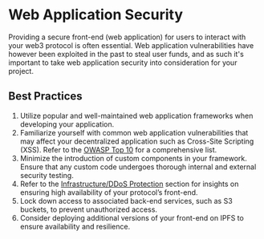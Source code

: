 # Web Application Security

Providing a secure front-end (web application) for users to interact with your web3 protocol is often essential. Web application vulnerabilities have however been exploited in the past to steal user funds, and as such it's important to take web application security into consideration for your project.

## Best Practices

1. Utilize popular and well-maintained web application frameworks when developing your application.
2. Familiarize yourself with common web application vulnerabilities that may affect your decentralized application such as Cross-Site Scripting (XSS).
  Refer to the [OWASP Top 10](https://owasp.org/www-project-top-ten/) for a comprehensive list.
3. Minimize the introduction of custom components in your framework. Ensure that any custom code undergoes thorough internal and external security testing.
4. Refer to the [Infrastructure/DDoS Protection](../infrastructure/ddos-protection.md) section for insights on ensuring high availability of your protocol’s front-end.
5. Lock down access to associated back-end services, such as S3 buckets, to prevent unauthorized access.
6. Consider deploying additional versions of your front-end on IPFS to ensure availability and resilience.
